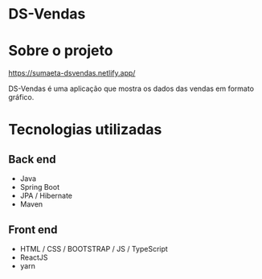 # DS-Vendas

# Sobre o projeto
https://sumaeta-dsvendas.netlify.app/

DS-Vendas é uma aplicação que mostra os dados das vendas em formato gráfico.

# Tecnologias utilizadas
## Back end
- Java
- Spring Boot
- JPA / Hibernate
- Maven


## Front end
- HTML / CSS / BOOTSTRAP / JS / TypeScript
- ReactJS
- yarn
